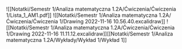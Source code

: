 ![[Notatki/Semestr 1/Analiza matematyczna 1.2A/Ćwiczenia/Ćwiczenia 1/Lista_1_AM1.pdf]]
![[Notatki/Semestr 1/Analiza matematyczna 1.2A/Ćwiczenia/Ćwiczenia 1/Drawing 2022-11-16 10.56.40.excalidraw]]
![[Notatki/Semestr 1/Analiza matematyczna 1.2A/Ćwiczenia/Ćwiczenia 1/Drawing 2022-11-16 11.11.12.excalidraw]][[Notatki/Semestr 1/Analiza matematyczna 1.2A/Wykłady/Wykład 1/Wykład 1]]